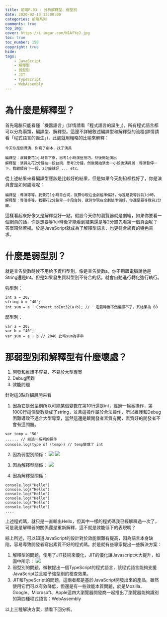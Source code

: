 ```yaml
---
title: 前端P.03 - 分析解釋型、弱型別
date: 2020-02-13 13:00:00
categories: 前端系列
comments: true
top_img: 
cover: https://i.imgur.com/N1AfYeJ.jpg
toc: true
toc_number: 150
copyright: true
hide:
tags: 
    - JavaScript
    - 解釋型
    - 弱型別
    - JIT
    - TypeScript
    - WebAssembly
---
```

# 為什麼是解釋型？
首先電腦只能看懂「機器語言」(詳情請看「程式語言的誕生」)，所有程式語言都可以分為兩類，編譯型、解釋型。這邊不詳細敘述編譯型和解釋型的流程(詳情請看「程式語言的誕生」)，此處就用粗略的比喻來解釋：

```
今天你是個導演，你寫了劇本，找了演員

編譯型：演員要花1小時背下來，思考1小時演藝技巧，然後開始演出
解釋型：演員先花2分鐘被一段台詞，思考2分鐘，然後開始演出一小段後演員說：導演暫停一下，我繼續背下一段，2分鐘就好 ... etc。
```

從上述結果來看編譯型應該是比較好的結果，但是如果今天劇組都找好了，你是演員會是如何處理呢：

```
編譯型：導演等等，我要花1小時背台詞，就算你現在全劇組準備好，你還是要等我背1小時。
解釋型：導演等等，我要花2分鐘背一小段台詞，就算你現在全劇組準備好，你還是要等我背2分鐘。
```

這樣看起來好像又是解釋型好一點。假設今天你的瀏覽器就是劇組，如果你要看一個網頁的話，你是想要等1小時後才能看到結果還是等2分鐘先看第一個頁面呢？答案昭然若揭。於是JavaScript就成為了解釋型語言，也更符合網頁的特色需求。

# 什麼是弱型別？
就是宣告變數時候不用給予資料型別，像是宣告變數a，你不用跟電腦說他是String還是Int。但是如果發生資料型別不符合的話，就會自動進行轉化強行執行。

強型別：
```
int a = 20;
string b = "40";
int sum = a + Convert.toInt32(a+b); // 一定要轉換不然編譯不了，其結果為 60
```

弱型別：
```
var a = 20;
var b = "40";
var sum = a + b // 2040 此時sum為字串
```

# 那弱型別和解釋型有什麼壞處？

1. 開發和維護不容易、不易於大型專案
2. Debug困難
3. 效能問題

針對這3點詳細展開來看
1. 因為它是弱型別所以可能某個變數在第10行還是int，經過一輪番操作，第1000行這個變數變成了string，並且這操作屬於合法操作，所以維護和Debug困難導致不適合大型專案，當然這還是跟開發者素質有關，素質好的開發者不會有這問題。
```
var temp = "50"
...... // 經過一系列的操作
console.log(type of (temp)) // temp變成了 int 
```
2. 因為弱型別關係：
![](https://i.imgur.com/pmE8DYk.png)
![](https://i.imgur.com/T1jGJQv.png)

3. 因為解釋型關係：
![](https://i.imgur.com/Uy4mnj2.png)

4. 因為解釋型關係：
```
console.log("Hello")
console.log("Hello")
console.log("Hello")
console.log("Hello")
console.log("Hello")
console.log("Hello")
....
```
上述程式碼，就只是一直輸出Hello，但其中一樣的程式碼我已經解釋過一次了，可是我是解釋器的關係還是重新解釋，這不就是效能低下的表現嗎？

綜上所述，可以知道JavaScript的設計對於效能很難有提高，因為語言本身缺陷，容易導致開發者寫出素質不好的程式碼。於是就有些專家提出一些解決方案：

1. 解釋型的問題，使用了JIT技術來優化，JIT的優化讓Javascript大大提升，如圖中所示：
![](https://i.imgur.com/yNWTLdC.png)
2. 弱型別的問題，微軟提出一個TypeScript的程式語言，該程式語言能夠支援JavaScript並且給予強型別的檢查效果。
3. JIT和TypeScript的問題，這兩者都是基於JavaScript開發出來的產品，雖然使用它們可以有效降低，但還是有一些效能本質問題，於是Mozilla、Google、Microsoft、Apple這四大瀏覽器開發商一起推出了瀏覽器能夠識別的第四種程式語言：WebAssembly

以上三種解決方案，請看下回分析。
